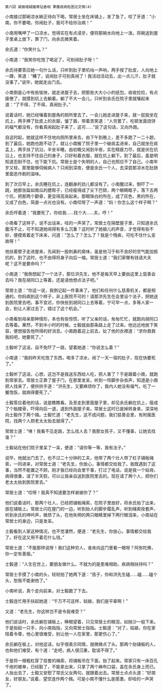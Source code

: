     第六回 觑面增疑酸寒玷善相 果腹成病危困见交情(4) 

   小南接过那碗凉水碗正待向下喝，常居士坐在床铺上，发了急了，咬了牙道：“小南，你不要喝，你闹肚子，我可不给你治病！”

   小南用嘴呷了一口凉水，觉得实在有点浸牙，便将那碗水向地上一泼。将碗送到屋子里桌上放下，靠了门，向余氏微笑着。

   余氏道：“你笑什么？”

   小南道：“我笑你吃饱了喝足了，可别闹肚子呀！”

   余氏待要答应她一句什么话，只听到肚子里叽咕一声响，两手按了肚皮，人向地上一蹲，笑道：“糟了，说闹肚子可别真闹了！我活动活动去，出一点儿汗，肚子就没事了。”说毕，她就走出门去。

   小南倒是心中有些愉快，就走进屋子去，把那些大大小小的纸包，收收捡捡，有点疲倦了，就摸到炕上去躺着。躺了不大一会儿，只听到余氏在院子里就嚷起来道：“了不得，了不得，真闹肚子。”

   说着话时，她已经嚷着到屋角的厕所里去了。一会儿她走进屋子来，就一屁股坐在炕上，两手捧了肚皮上的衣服，皱了眉，带着苦笑道：“人穷罢了，吃顿发面烧饼的福气都没有，你看真闹起肚子来了，这可……”说了这句话，又向外跑。

   自这时起，她就这样不住地向厕所里来去，由下午到晚上，差不多跑了一二十趟，到了最后，她跑也跑不动了，就让小南搬了院子里一个破痰盂进来，自己就坐在痰盂上，两手扶了炕沿，半坐半睡。由初晚又闹到半夜，实在精疲力尽，就是伏在炕沿上，也支持不住自己的身子，只好和着衣服，就在炕上躺下。到了最后，虽是明知道忍耐不住，也下能下炕。常居士是个失明的人，自己也照应不了自己。小南年岁又轻，那里能够伺候病人？只闹到深夜，便是余氏一个人，去深尝那凉水在肚肠里面恶作剧的滋味。

   到了次日早上，余氏睡在炕上，连翻身的劲儿都没有了。小南醒过来，倒吓了一跳，她那张扁如南瓜的腮帮子，已经瘦得成了尖下巴颏，两个眼睛眶子，落下去两个坑，把那两个颧骨，更显得高突起来。那眼珠白的所在，成了灰色，黑的所在，又成了白色，简直一点光也没有。小南哎呀了一声道：“妈！你怎么这个样子啊？”

   余氏哼着道：“我要死了，你给我……找个大……夫，哼！”

   小南看了这样子，说不出话来，哇的一声哭了。常居士在隔壁屋子里，只知道余氏腹泻不止，可不知道她闹得有多么沉重？这时听了她娘儿的声音，才觉得有些不妙，便摸索着走下床来，问道：“怎么了？怎么了？我是个残疾，可吃不住什么变故呀！”

   他扶着壁子走进屋来，先闻到一股刺鼻的臭味，虽是他习于和不良好的空气能加抵抗的，到了这时，也不由得将身子向后一缩。常居士道：“我们家哪有钱请大夫呢？这不是要命吗？”

   小南道：“我倒想起了一个法子，那位洪先生，他不是每天早上要由这里上慈善会去吗？我在胡同口上等着，还是请他想点法子吧。”

   常居士道：“你这一说，我倒记起一件事来了。他们和任何什么慈善机关，都是相通的。你妈病到这个样子，非上医院不可的！请那洪先生在会里设个法子，把她送到医院里去吧。事不宜迟，你快些到胡同口上去等着，宁可早一点，多等人家一会，别让人家过去了，错过了这个机会。”

   小南看到母亲那种情形，本也有些惊慌，听了父亲的话，匆匆忙忙，就跑向胡同口去等着。果然，不到半小时的时候，士毅就由那条路上走了过来。他远远地放下笑容，便想报告他所得的好消息。小南跑着迎上前去，扯了他的衣襟道：“求你救救我妈吧，她要死了。”

   士毅听了这话，自不免吓了一跳，望着她道：“你说怎么着？”

   小南道：“我妈昨天吃饱了东西，喝多了凉水，闹了一天一宿的肚子，现在快要死了。”

   士毅听了这话，心想，这岂不是我送东西给人吃，把人害了？于是跟着小南，就跑到常家去。常居士正靠了屋子门，在那里发呆，听到一阵脚步杂沓声，知道是小南把人找来了，便拱拱手道：“洪先生，又要麻烦你了，我内人她没有福气，吃了一餐饱饭，就病得要死了。”

   士毅答应着他的话，说是瞧瞧看。及至走到里面屋子里，却见余氏躺在炕上，瘦成了个骷髅骨，吓得向后一退，退到外面屋子来。常居士这时已是掉转身来，深深地向士毅作了两个揖。士毅忙道：“老先生，这不成问题，我们慈善会里，有附属医院，找两个人把老太太抬去就得了。”

   常居士道：“嗐！我看不见走路，怎么找人去？我那女孩子，又不懂事，让她去找谁？”

   士毅站在他们院子里呆了一呆，便道：“请你等一等，我有法子。”

   说毕，他就出门去了。也不过二十分钟的工夫，他带了两个壮人带了杠子铺板绳索，一同进来，对常居士道：“老先生，你放心，事情都交给我了。我既遇到了这事，当然不能置之不顾，刚才我已经向会里干事，打过了电话，说是我一个姑母，病得很重，请了半天假，可以让我亲自送到医院里去的。现在请了两个人，把你们老太太抬到医院里去。”

   常居士道：“哎呀！我真不知道要怎样谢谢你了？”

   他们说着话时，那两个壮人，已经把铺板绳索，在院子里放好，将余氏抬了出来，放在铺板上。常居士闪在屋门的一边，听到抬人的脚步履乱声，听到绳索拴套声，听到余氏的呻吟声，微昂了头，在他失明的两只眼睛里掉下两行眼泪来，小南站在常居士的身边，只是发呆。

   士毅看到人家这种情况，也不觉凄然，便道：“老先生，你放心，事情都交给我了。好在这又用不着花什么钱。”

   常居士道：“不能那样说呀！我们这种穷人，谁肯向这门里看一眼呀？阿弥陀佛，你一定有善报。”

   士毅道：“人生在世上，要朋友做什么，不就为的是患难相助，疾病相扶持吗？”

   常居士手摸了小南的头，轻轻拍了她两下道：“孩子，你和洪先生磕……磕……磕个头，恕我不能谢他了。”

   小南听说，真个走向前来，对士毅跪了下去。

   士毅连忙用手扶起她道：“千万不可这样，姑娘，我们是平辈啊！”

   又道：“老先生，你这样岂不是令我难受？”

   他们说话时，余氏躺在铺板上，睁眼望着，只见常居士的眼泪，如抛沙一般下来。于是抬起一只手，向小南指指，又向常居士指指。士毅道：“对了，姑娘，你在家陪着令尊，他心里很难受，别让他一人在家里，那更伤心了。”

   余氏躺在板上，对他这话，似乎很表示同情，就微微点了头。那两个抬铺板的人，也和他们难受，有个道：“走吧，病人很沉重，耽误不得了。”

   于是将一根粗杠穿了挂套的绳索，将铺板吊在下面，抬了起来。常家只有一床百孔千疮的被单，已经脏了，不能拿出来，只拿了两个麻布口袋，盖在余氏身上而已。人抬出去了，士毅又安慰了常氏父女两句，就跟着出去。常居士点点头道：“好朋友，好朋友。”说着，望空连作两个揖。可是小南不懂什么是感激，却哇的一声哭了。

